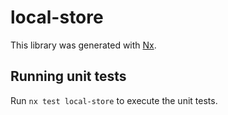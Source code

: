 # local-store

This library was generated with [Nx](https://nx.dev).

## Running unit tests

Run `nx test local-store` to execute the unit tests.
